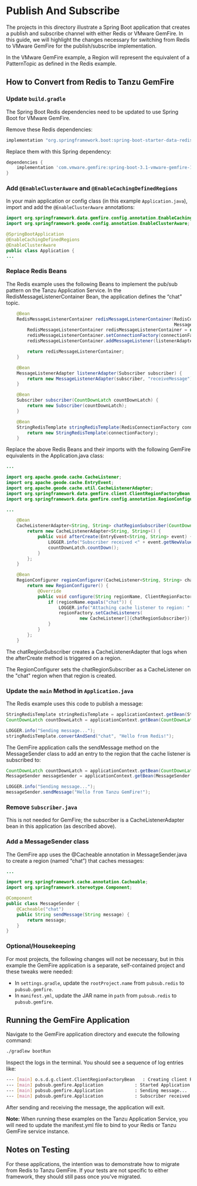 <!--
Copyright 2019 - 2021 VMware, Inc.
SPDX-License-Identifier: Apache-2.0
-->

# Publish And Subscribe

The projects in this directory illustrate a Spring Boot application that creates a publish and subscribe channel with
either Redis or VMware GemFire. In this guide, we will highlight the changes necessary for switching from Redis to VMware GemFire for the publish/subscribe implementation.

In the VMware GemFire example, a Region will represent the equivalent of a PatternTopic as defined in the Redis example. 


## How to Convert from Redis to Tanzu GemFire

### Update `build.gradle`
The Spring Boot Redis dependencies need to be updated to use Spring Boot for VMware GemFire.

Remove these Redis dependencies:

```groovy
implementation "org.springframework.boot:spring-boot-starter-data-redis"
```

Replace them with this Spring dependency:

```groovy
dependencies {
    implementation 'com.vmware.gemfire:spring-boot-3.1-vmware-gemfire-10.0:1.0.0'
}
```

### Add `@EnableClusterAware` and `@EnableCachingDefinedRegions`
In your main application or config class (in this example `Application.java`), import and add the `@EnableClusterAware` 
annotations:

```java
import org.springframework.data.gemfire.config.annotation.EnableCachingDefinedRegions;
import org.springframework.geode.config.annotation.EnableClusterAware;

@SpringBootApplication
@EnableCachingDefinedRegions
@EnableClusterAware
public class Application {
...
```

### Replace Redis Beans
The Redis example uses the following Beans to implement the pub/sub pattern on the Tanzu Application Service. In the
RedisMessageListenerContainer Bean, the application defines the “chat” topic. 

```java
    @Bean
    RedisMessageListenerContainer redisMessageListenerContainer(RedisConnectionFactory connectionFactory,
                                                                MessageListenerAdapter listenerAdapter) {
        RedisMessageListenerContainer redisMessageListenerContainer = new RedisMessageListenerContainer();
        redisMessageListenerContainer.setConnectionFactory(connectionFactory);
        redisMessageListenerContainer.addMessageListener(listenerAdapter, new PatternTopic("chat"));

        return redisMessageListenerContainer;
    }

    @Bean
    MessageListenerAdapter listenerAdapter(Subscriber subscriber) {
        return new MessageListenerAdapter(subscriber, "receiveMessage");
    }

    @Bean
    Subscriber subscriber(CountDownLatch countDownLatch) {
        return new Subscriber(countDownLatch);
    }

    @Bean
    StringRedisTemplate stringRedisTemplate(RedisConnectionFactory connectionFactory) {
        return new StringRedisTemplate(connectionFactory);
    }
```

Replace the above Redis Beans and their imports with the following GemFire equivalents in the Application.java
class:

```java
...

import org.apache.geode.cache.CacheListener;
import org.apache.geode.cache.EntryEvent;
import org.apache.geode.cache.util.CacheListenerAdapter;
import org.springframework.data.gemfire.client.ClientRegionFactoryBean;
import org.springframework.data.gemfire.config.annotation.RegionConfigurer;

...

    @Bean
    CacheListenerAdapter<String, String> chatRegionSubscriber(CountDownLatch countDownLatch) {
        return new CacheListenerAdapter<String, String>() {
            public void afterCreate(EntryEvent<String, String> event) {
                LOGGER.info("Subscriber received <" + event.getNewValue() + ">");
                countDownLatch.countDown();
            }
        };
    }

    @Bean
    RegionConfigurer regionConfigurer(CacheListener<String, String> chatRegionSubscriber) {
        return new RegionConfigurer() {
            @Override
            public void configure(String regionName, ClientRegionFactoryBean<?, ?> regionFactory) {
                if (regionName.equals("chat")) {
                    LOGGER.info("Attaching cache listener to region: " + regionName);
                    regionFactory.setCacheListeners(
                            new CacheListener[]{chatRegionSubscriber});
                }
            }
        };
    }
```

The chatRegionSubscriber creates a CacheListenerAdapter that logs when the afterCreate method is triggered on a
region.  

The RegionConfigurer sets the chatRegionSubscriber as a CacheListener on the "chat" region when that region is
created.


### Update the `main` Method in `Application.java`

The Redis example uses this code to publish a message:

```java
StringRedisTemplate stringRedisTemplate = applicationContext.getBean(StringRedisTemplate.class);
CountDownLatch countDownLatch = applicationContext.getBean(CountDownLatch.class);

LOGGER.info("Sending message...");
stringRedisTemplate.convertAndSend("chat", "Hello from Redis!");
```

The GemFire application calls the sendMessage method on the MessageSender class to add an entry to the region that
the cache listener is subscribed to:

```java
CountDownLatch countDownLatch = applicationContext.getBean(CountDownLatch.class);
MessageSender messageSender = applicationContext.getBean(MessageSender.class);

LOGGER.info("Sending message...");
messageSender.sendMessage("Hello from Tanzu GemFire!");

```

### Remove `Subscriber.java`

This is not needed for GemFire; the subscriber is a CacheListenerAdapter bean in this application (as described above).

### Add a MessageSender class

The GemFire app uses the @Cacheable annotation in MessageSender.java to create a region (named “chat”) that caches
messages:
```java
...

import org.springframework.cache.annotation.Cacheable;
import org.springframework.stereotype.Component;

@Component
public class MessageSender {
    @Cacheable("chat")
    public String sendMessage(String message) {
        return message;
    }
}
```

### Optional/Housekeeping
For most projects, the following changes will not be necessary, but in this example the GemFire application is a
separate, self-contained project and these tweaks were needed:

- In `settings.gradle`, update the `rootProject.name` from `pubsub.redis` to `pubsub.gemfire`.
- In `manifest.yml`, update the JAR name in `path` from `pubsub.redis` to `pubsub.gemfire`.

## Running the GemFire Application
Navigate to the GemFire application directory and execute the following command:
```bash
./gradlew bootRun
```

Inspect the logs in the terminal. You should see a sequence of log entries like:

```bash
--- [main] o.s.d.g.client.ClientRegionFactoryBean   : Creating client Region [Messages]
--- [main] pubsub.gemfire.Application            : Started Application in 2.204 seconds (JVM running for 2.555)
--- [main] pubsub.gemfire.Application            : Sending message...
--- [main] pubsub.gemfire.Application            : Subscriber received <Hello from GemFire!>
```

After sending and receiving the message, the application will exit.

**Note:** When running these examples on the Tanzu Application Service, you will need to update the manifest.yml file to bind to your
Redis or Tanzu GemFire service instance.

## Notes on Testing
For these applications, the intention was to demonstrate how to migrate from Redis to Tanzu GemFire.  If your tests are 
not specific to either framework, they should still pass once you've migrated.